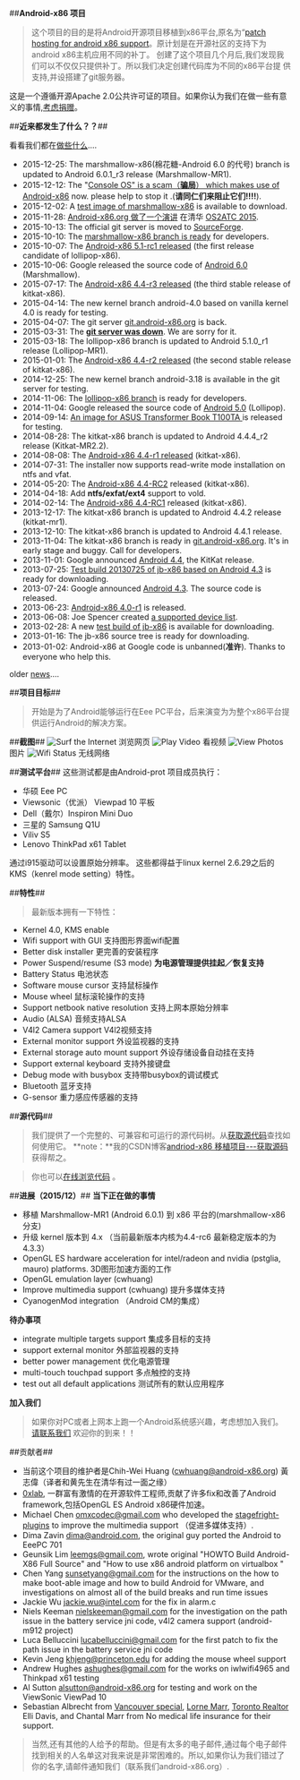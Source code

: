 ##**Android-x86 项目** 
> 这个项目的目的是将Android开源项目移植到x86平台,原名为“[patch hosting for android x86 support](https://code.google.com/p/patch-hosting-for-android-x86-support/)。原计划是在开源社区的支持下为android x86主机应用不同的补丁。
创建了这个项目几个月后,我们发现我们可以不仅仅只提供补丁。所以我们决定创建代码库为不同的x86平台提
供支持,并设搭建了git服务器。

这是一个遵循开源Apache 2.0公共许可证的项目。如果你认为我们在做一些有意义的事情,[考虑捐赠](http://www.android-x86.org/donate)。

##**近来都发生了什么？？**##

看看我们都在[做些什么](http://www.android-x86.org/#Development)....



- 2015-12-25: The marshmallow-x86(棉花糖-Android 6.0 的代号) branch is updated to Android 6.0.1_r3 release (Marshmallow-MR1).
- 2015-12-12: The "[Console OS" is a scam（**骗局**） which makes use of Android-x86](https://groups.google.com/forum/#!msg/android-x86/qkWG2TwVBqs/tW1Rm9u9DAAJ) now. please help to stop it .(**请同仁们来阻止它们!!!!**).
- 2015-12-02: A [test image of marshmallow-x86](https://sourceforge.net/projects/android-x86/files/Testing/) is available to download.
- 2015-11-28: [Android-x86.org 做了一个演讲](https://drive.google.com/open?id=1mND8K-AXbMMl8-wOTe75NOpM0xOcJbVy8UorryHOWsY) 在清华 [OS2ATC 2015](http://soft.cs.tsinghua.edu.cn/os2atc2015/index.html).
- 2015-10-13: The official git server is moved to [SourceForge](http://sourceforge.net/p/android-x86/_list/git).
- 2015-10-10: The [marshmallow-x86 branch is ready](http://www.android-x86.org/getsourcecode) for developers.
- 2015-10-07: The [Android-x86 5.1-rc1 released](http://www.android-x86.org/releases/releasenote-5-1-rc1) (the first release candidate of lollipop-x86).
- 2015-10-06: Google released the source code of [Android 6.0](http://source.android.com/) (Marshmallow).
- 2015-07-17: The [Android-x86 4.4-r3 released](http://www.android-x86.org/releases/releasenote-4-4-r3) (the third stable release of kitkat-x86).
- 2015-04-14: The new kernel branch android-4.0 based on vanilla kernel 4.0 is ready for testing.
- 2015-04-07: The git server [git.android-x86.org](git.android-x86.org) is back.
- 2015-03-31: The [**git server was down**](https://groups.google.com/forum/#!msg/android-x86/7iLBuR662hU/71cEA06ZcIoJ). We are sorry for it.
- 2015-03-18: The lollipop-x86 branch is updated to Android 5.1.0_r1 release (Lollipop-MR1).
- 2015-01-01: The [Android-x86 4.4-r2 released](http://www.android-x86.org/releases/releasenote-4-4-r2) (the second stable release of kitkat-x86).
- 2014-12-25: The new kernel branch android-3.18 is available in the git server for testing.
- 2014-11-06: The [lollipop-x86 branch](http://www.android-x86.org/getsourcecode) is ready for developers.
- 2014-11-04: Google released the source code of [Android 5.0](http://source.android.com/) (Lollipop).
- 2014-09-14: [An image for ASUS Transformer Book T100TA ](https://groups.google.com/d/msg/android-x86/FUiFCtrgc6I/Fqt8Rg-fpQkJ)is released for testing.
- 2014-08-28: The kitkat-x86 branch is updated to Android 4.4.4_r2 release (Kitkat-MR2.2).
- 2014-08-08: The [Android-x86 4.4-r1 released](http://www.android-x86.org/releases/releasenote-4-4-r1) (kitkat-x86).
- 2014-07-31: The installer now supports read-write mode installation on ntfs and vfat.
- 2014-05-20: The [Android-x86 4.4-RC2](http://www.android-x86.org/releases/releasenote-4-4-rc2) released (kitkat-x86).
- 2014-04-18: Add **ntfs/exfat/ext4** support to vold.
- 2014-02-14: The [Android-x86 4.4-RC1](http://www.android-x86.org/releases/releasenote-4-4-rc1) released (kitkat-x86).
- 2013-12-17: The kitkat-x86 branch is updated to Android 4.4.2 release (kitkat-mr1).
- 2013-12-10: The kitkat-x86 branch is updated to Android 4.4.1 release.
- 2013-11-04: The kitkat-x86 branch is ready in [git.android-x86.org](git.android-x86.org). It's in early stage and buggy. Call for developers.
- 2013-11-01: Google announced [Android 4.4](http://source.android.com/), the KitKat release.
- 2013-07-25: [Test build 20130725 of jb-x86 based on Android 4.3](http://www.android-x86.org/releases/build-20130725) is ready for downloading.
- 2013-07-24: Google announced [Android 4.3](http://source.android.com/). The source code is released.
- 2013-06-23: [Android-x86 4.0-r1](http://www.android-x86.org/releases/releasenote-4-0-r1) is released.
-  2013-06-08: Joe Spencer created [a supported device list](https://docs.google.com/spreadsheet/ccc?key=0AjREKzGKF9TDdEd1MW9SR1pSeGdzbUk0RTZuV1Z2SVE&usp=sharing).
- 2013-02-28: A new [test build of jb-x86](http://www.android-x86.org/releases/build-20130228) is available for downloading.
- 2013-01-16: The jb-x86 source tree is ready for downloading.
- 2013-01-02: Android-x86 at Google code is unbanned(**准许**). Thanks to everyone who help this.

older [news](http://www.android-x86.org/changelog)....

##**项目目标**##
> 开始是为了Android能够运行在Eee PC平台，后来演变为为整个x86平台提供运行Android的解决方案。

##**截图**##
![Surf the Internet](http://img.blog.csdn.net/20151227211217439)
浏览网页
![Play Video](http://img.blog.csdn.net/20151227211321143)
看视频
![View Photos](http://img.blog.csdn.net/20151227211338915)
图片
![Wifi Status](http://img.blog.csdn.net/20151227211358691)
无线网络

##**测试平台**##
这些测试都是由Android-prot 项目成员执行：

   - 华硕 Eee PC
   - Viewsonic（优派） Viewpad 10 平板
   - Dell（戴尔）Inspiron Mini Duo
   - 三星的 Samsung Q1U
   - Viliv S5
   - Lenovo ThinkPad x61 Tablet


  通过i915驱动可以设置原始分辨率。 这些都得益于linux kernel 2.6.29之后的KMS（kenrel mode setting）特性。

##**特性**##
> 最新版本拥有一下特性：

 - Kernel 4.0, KMS enable 
 - Wifi support with GUI 支持图形界面wifi配置
 - Better disk installer 更完善的安装程序
 - Power Suspend/resume (S3 mode) **为电源管理提供挂起／恢复支持**
 - Battery Status 电池状态
 - Software mouse cursor 支持鼠标操作
 - Mouse wheel 鼠标滚轮操作的支持
 - Support netbook native resolution 支持上网本原始分辨率
 - Audio (ALSA) 音频支持ALSA
 - V4l2 Camera support V4l2视频支持
 - External monitor support  外设监视器的支持
 - External storage auto mount support 外设存储设备自动挂在支持
 - Support external keyboard 支持外接键盘
 - Debug mode with busybox 支持带busybox的调试模式
 - Bluetooth 蓝牙支持
 - G-sensor  重力感应传感器的支持
 
##**源代码**##
> 我们提供了一个完整的、可兼容和可运行的源代码树。从[获取源代码](http://www.android-x86.org/getsourcecode)查找如何使用它。
**note：**我的CSDN博客[andriod-x86 移植项目---获取源码](http://blog.csdn.net/punk_lover/article/details/50409431) 获得帮之。

>你也可以[在线浏览代码](http://sourceforge.net/projects/android-x86/) 。

##**进展（2015/12）**##
 **当下正在做的事情**
	
   - 移植 Marshmallow-MR1 (Android 6.0.1) 到 x86 平台的(marshmallow-x86 分支)
   - 升级 kernel 版本到 4.x （当前最新版本内核为4.4-rc6 最新稳定版本的为4.3.3）
   - OpenGL ES hardware acceleration for intel/radeon and nvidia (pstglia, mauro) platforms.  3D图形加速方面的工作
   - OpenGL emulation layer (cwhuang) 
   - Improve multimedia support (cwhuang) 提升多媒体支持
   - CyanogenMod integration （Android CM的集成）

  **待办事项**
   - integrate multiple targets support 集成多目标的支持
   - support external monitor  外部监视器的支持
   - better power management   优化电源管理
   - multi-touch touchpad support  多点触控的支持
   - test out all default applications  测试所有的默认应用程序

  **加入我们**
   >如果你对PC或者上网本上跑一个Android系统感兴趣，考虑想加入我们。 [请联系我们](http://www.android-x86.org/contact) 欢迎你的到来！！

##贡献者##

  - 当前这个项目的维护者是Chih-Wei Huang (cwhuang@android-x86.org) 黃志偉（译者和黄先生在清华有过一面之缘）
  - [0xlab](0xlab.org), 一群富有激情的在开源软件工程师,贡献了许多fix和改善了Android framework,包括OpenGL ES Android x86硬件加速。
  - Michael Chen <omxcodec@gmail.com> who developed the [stagefright-plugins](https://github.com/omxcodec/stagefright-plugins) to improve the multimedia support （促进多媒体支持）.
  - Dima Zavin <dima@android.com>, the original guy ported the Android to EeePC 701
  - Geunsik Lim <leemgs@gmail.com>, wrote original "HOWTO Build Android-X86 Full Source" and "How to use x86 android platform on virtualbox "
  - Chen Yang <sunsetyang@gmail.com> for the instructions on the how to make boot-able image and how to build Android for VMware, and investigations on almost all of the build breaks and run time issues
  - Jackie Wu <jackie.wu@intel.com> for the fix in alarm.c
  - Niels Keeman <nielskeeman@gmail.com> for the investigation on the path issue in the battery service jni code, v4l2 camera support (android-m912 project)
  - Luca Belluccini <lucabelluccini@gmail.com> for the first patch to fix the path issue in the battery service jni code
  - Kevin Jeng <khjeng@princeton.edu> for adding the mouse wheel support
  - Andrew Hughes <ashughes@gmail.com> for the works on iwlwifi4965 and Thinkpad x61 testing
  - Al Sutton <alsutton@android-x86.org> for testing and work on the ViewSonic ViewPad 10 
  - Sebastian Albrecht from [Vancouver special](http://yourvancouverrealestate.ca/vancouver-special/), [Lorne Marr](http://foliovision.com/2013/02/lorne-marr), [Toronto Realtor](http://ellidavis.com/) Elli Davis, and Chantal Marr from No medical life insurance for their support.	


> 当然,还有其他的人给予的帮助。但是有太多的电子邮件,通过每个电子邮件找到相关的人名单这对我来说是非常困难的。所以,如果你认为我们错过了你的名字,请邮件通知我们（联系我们android-x86.org）.